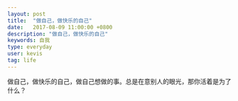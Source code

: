```yaml
---
layout: post
title:  "做自己，做快乐的自己"
date:   2017-08-09 11:00:00 +0800
description: "做自己，做快乐的自己"
keywords: 自我
type: everyday
user: kevis
tag: life
---
```

做自己，做快乐的自己，做自己想做的事。总是在意别人的眼光，那你活着是为了什么？


